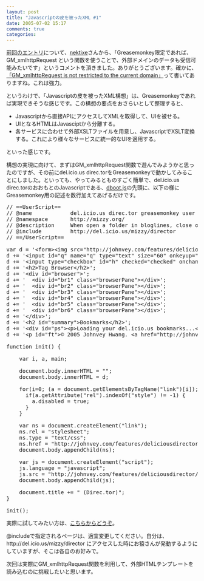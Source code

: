 ```yaml
---
layout: post
title: "Javascriptの皮を被ったXML #1"
date: 2005-07-02 15:17
comments: true
categories: 
---
```

<p class="entryBody">
<a href="http://mizzy.org/program/javaScriptOverXml.html" target="_blank">前回のエントリ</a>について、<a href="http://amazie.jp/" target="_blank">nektixe</a>さんから、「Greasemonkey限定であれば、GM_xmlhttpRequest という関数を使うことで、外部ドメインのデータも受信可能みたいです」というコメントを頂きました。ありがとうございます。確かに、<a href="http://diveintogreasemonkey.org/api/gm_xmlhttprequest.html" target="_blank">「GM_xmlhttpRequest is not restricted to the current domain」</a>って書いてありますね。これは強力。
</p>

<p class="entryBody">
というわけで、「Javascriptの皮を被ったXML構想」は、Greasemonkeyであれば実現できそうな感じです。この構想の要点をおさらいとして整理すると、
</p>

<ul class="entryBody">
<li>Javascriptから直接APIにアクセスしてXMLを取得して、UIを被せる。</li>
<li>UIとなるHTMLはJavasciptから分離する。</li>
<li>各サービスに合わせて外部XSLTファイルを用意し、JavascriptでXSLT変換する。これにより様々なサービスに統一的なUIを適用する。</li>
</ul>

<p class="entryBody">
といった感じです。
</p>

<p class="entryBody">
構想の実現に向けて、まずはGM_xmlhttpRequest関数で遊んでみようかと思ったのですが、その前にdel.icio.us direc.torをGreasemonkeyで動かしてみることにしました。といっても、やってみるとものすごく簡単で、del.icio.us direc.torのおおもとのJavascriptである、<a href="http://johnvey.com/features/deliciousdirector/dboot.js" target="_blank">dboot.js</a>の先頭に、以下の様にGreasemonkey用の記述を数行加えてあげるだけです。
</p>

<pre class="code">
// ==UserScript==
// @name            del.icio.us direc.tor greasemonkey user script
// @namespace       http://mizzy.org/
// @description     When open a folder in bloglines, close other folders.
// @include         http://del.icio.us/mizzy/director
// ==/UserScript==

var d = '&lt;form&gt;&lt;img src="http://johnvey.com/features/deliciousdirector/director-logo.gif" width="206" height="18" alt="Delicious Director" style="float:left;padding:2px 10px 0 0" /&gt;';
d += '&lt;input id="q" name="q" type="text" size="60" onkeyup="rd.filter(this.value)" autocomplete="off" /&gt;';
d += '&lt;input type="checkbox" id="h" checked="checked" onchange="rd.th()" /&gt;&lt;label for="h"&gt;Highlight Terms&lt;/label&gt;&lt;/form&gt;';
d += '&lt;h2&gt;Tag Browser&lt;/h2&gt;';
d += '&lt;div id="browser"&gt;';
d += '	&lt;div id="br1" class="browserPane"&gt;&lt;/div&gt;';
d += '	&lt;div id="br2" class="browserPane"&gt;&lt;/div&gt;';
d += '	&lt;div id="br3" class="browserPane"&gt;&lt;/div&gt;';
d += '	&lt;div id="br4" class="browserPane"&gt;&lt;/div&gt;';
d += '	&lt;div id="br5" class="browserPane"&gt;&lt;/div&gt;';
d += '	&lt;div id="br6" class="browserPane"&gt;&lt;/div&gt;';
d += '&lt;/div&gt;';
d += '&lt;h2 id="summary"&gt;Bookmarks&lt;/h2&gt;';
d += '&lt;div id="ps"&gt;&lt;p&gt;Loading your del.icio.us bookmarks...&lt;/p&gt;&lt;/div&gt;';
d += '&lt;p id="ft"&gt;&#169; 2005 Johnvey Hwang. &lt;a href="http://johnvey.com/features/deliciousdirector/" target="_blank"&gt;del.icio.us direc.tor project page&lt;/a&gt;. Released under the &lt;a href="http://www.gnu.org/copyleft/gpl.html" target="_blank"&gt;GPL&lt;/a&gt;.&lt;/p&gt;';

function init() {

	var i, a, main;

	document.body.innerHTML = "";
	document.body.innerHTML = d;
	
	for(i=0; (a = document.getElementsByTagName("link")[i]); i++) {
	  if(a.getAttribute("rel").indexOf("style") != -1) {
	    a.disabled = true;
	  }
	}
	
	var ns = document.createElement("link");
	ns.rel = "stylesheet";
	ns.type = "text/css";
	ns.href = "http://johnvey.com/features/deliciousdirector/d.css";
	document.body.appendChild(ns);
	
	var js = document.createElement("script");
	js.language = "javascript";
	js.src = "http://johnvey.com/features/deliciousdirector/d.js";
	document.body.appendChild(js);
	
	document.title += " (Direc.tor)";
}

init();
</pre>

<p class="entryBody">
実際に試してみたい方は、<a href="http://mizzy.org/js/dboot.user.js" target="_blank">こちらからどうぞ</a>。
</p>

<p class="entryBody">
@includeで指定されるページは、適宜変更してください。自分は、http://del.icio.us/mizzy/director にアクセスした時にお猿さんが発動するようにしていますが、そこは各自のお好みで。
</p>

<p class="entryBody">
次回は実際にGM_xmlhttpRequest関数を利用して、外部HTMLテンプレートを読み込むのに挑戦したいと思います。
</p>